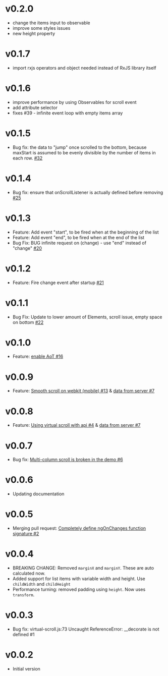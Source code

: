 # v0.2.0

* change the items input to observable
* improve some styles issues
* new height property

# v0.1.7

* import rxjs operators and object needed instead of RxJS library itself

# v0.1.6

* improve performance by using Observables for scroll event
* add attribute selector
* fixes #39 - infinite event loop with empty items array

# v0.1.5

* Bug fix: the data to "jump" once scrolled to the bottom, because maxStart is assumed to be evenly divisible by the number of items in each row. [#32](https://github.com/rintoj/angular2-virtual-scroll/issues/32)

# v0.1.4

* Bug fix: ensure that onScrollListener is actually defined before removing [#25](https://github.com/rintoj/angular2-virtual-scroll/issues/25)

# v0.1.3

* Feature: Add event "start", to be fired when at the beginning of the list
* Feature: Add event "end", to be fired when at the end of the list
* Bug Fix: BUG infinite request on (change) - use "end" instead of "change" [#20](https://github.com/rintoj/angular2-virtual-scroll/issues/20)

# v0.1.2

* Feature: Fire change event after startup [#21](https://github.com/rintoj/angular2-virtual-scroll/issues/21)

# v0.1.1

* Bug Fix: Update to lower amount of Elements, scroll issue, empty space on bottom [#22](https://github.com/rintoj/angular2-virtual-scroll/issues/22)

# v0.1.0

* Feature: [enable AoT #16](https://github.com/rintoj/angular2-virtual-scroll/issues/16)

# v0.0.9

* Feature: [Smooth scroll on webkit (mobile) #13](https://github.com/rintoj/angular2-virtual-scroll/issues/4) & [data from server #7](https://github.com/rintoj/angular2-virtual-scroll/issues/13)

# v0.0.8

* Feature: [Using virtual scroll with api #4](https://github.com/rintoj/angular2-virtual-scroll/issues/4) & [data from server #7](https://github.com/rintoj/angular2-virtual-scroll/issues/7)

# v0.0.7

* Bug fix: [Multi-column scroll is broken in the demo #6](https://github.com/rintoj/angular2-virtual-scroll/issues/6)

# v0.0.6

* Updating documentation

# v0.0.5

* Merging pull request: [Completely define ngOnChanges function signature #2](https://github.com/rintoj/angular2-virtual-scroll/pull/2)

# v0.0.4

* BREAKING CHANGE: Removed `marginX` and `marginY`. These are auto calculated now.
* Added support for list items with variable width and height. Use `childWidth` and `childHeight`
* Performance turning: removed padding using `height`. Now uses `transform`.

# v0.0.3

* Bug fix: virtual-scroll.js:73 Uncaught ReferenceError: __decorate is not defined #1

# v0.0.2

* Initial version
